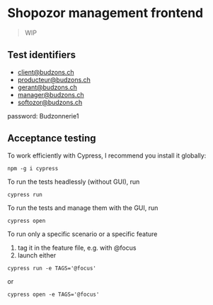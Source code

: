 # Shopozor management frontend

> WIP

## Test identifiers

* client@budzons.ch
* producteur@budzons.ch
* gerant@budzons.ch
* manager@budzons.ch
* softozor@budzons.ch

password: Budzonnerie1

## Acceptance testing

To work efficiently with Cypress, I recommend you install it globally:

```
npm -g i cypress
```

To run the tests headlessly (without GUI), run

```
cypress run
```

To run the tests and manage them with the GUI, run

```
cypress open
```

To run only a specific scenario or a specific feature

1. tag it in the feature file, e.g. with @focus
2. launch either

```
cypress run -e TAGS='@focus'
```

or

```
cypress open -e TAGS='@focus'
```